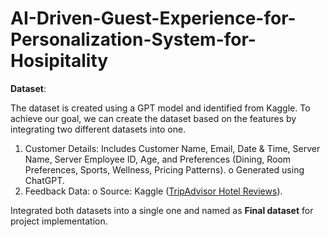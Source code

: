 # AI-Driven-Guest-Experience-for-Personalization-System-for-Hosipitality

**Dataset**:

The dataset is created using a GPT model and identified from Kaggle. To achieve our goal, we can create the dataset based on the features by integrating two different datasets into one.

1.  Customer Details: Includes Customer Name, Email, Date & Time, Server Name, Server Employee ID, Age, and Preferences (Dining, Room Preferences, Sports, Wellness, Pricing Patterns).
      o   Generated using ChatGPT.
2.  Feedback Data:
      o   Source: Kaggle ([TripAdvisor Hotel Reviews](https://www.kaggle.com/datasets/thedevastator/tripadvisor-hotel-reviews?source=post_page-----846738de727f--------------------------------)).

 Integrated both datasets into a single one and named as **Final dataset** for project implementation.
